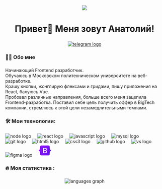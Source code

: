 <div align="center">
  <img src="https://github.com/JoshuaThadi/JoshuaThadi/blob/main/fallout_grayscale%20(1).gif?raw=true"  />
</div>

###

<h1 align="center">Привет👋 Меня зовут Анатолий!</h1>

###

<div align="center">
<a href="https://t.me/whoanatoliy" target="_blank">
    <img src="https://img.shields.io/static/v1?message=Telegram&logo=telegram&label=&color=2CA5E0&logoColor=white&labelColor=&style=for-the-badge" height="25" alt="telegram logo"  />
  </a>
</div>

###

<h3 align="left">👩‍💻  Обо мне</h3>

###

<p align="left">Начинающий Frontend разработчик. <br>Обучаюсь в Московском политехническом университете на веб-разработке. <br>Крашу кнопки, жонглирую флексами и гридами, пишу приложения на React, балуюсь Vue. <br> Пробовал различные направления, больше всего меня зацепила Frontend-разработка. Поставил себе цель получить оффер в BigTech компании, стремлюсь к этой цели незамедлительными темпами. </p>

###

<h3 align="left">🛠 Мои технологии:</h3>

###

<div align="left">
<img src="https://static-00.iconduck.com/assets.00/node-js-icon-1817x2048-g8tzf91e.png" height="40" alt="node logo"  />
  <img width="12" />
  <img src="https://upload.wikimedia.org/wikipedia/commons/thumb/a/a7/React-icon.svg/1150px-React-icon.svg.png" height="40" alt="react logo"  />
  <img width="12" />
  <img src="https://cdn.jsdelivr.net/gh/devicons/devicon/icons/javascript/javascript-original.svg" height="40" alt="javascript logo"  />
  <img width="12" />
  <img src="https://upload.wikimedia.org/wikipedia/ru/thumb/6/62/MySQL.svg/1200px-MySQL.svg.png" height="40" alt="mysql logo"  />
  <img width="12" />
  <img src="https://upload.wikimedia.org/wikipedia/commons/thumb/3/3f/Git_icon.svg/2048px-Git_icon.svg.png" height="40" alt="git logo"  />
  <img width="12" />
  <img src="https://cdn.jsdelivr.net/gh/devicons/devicon/icons/html5/html5-original.svg" height="40" alt="html5 logo"  />
  <img width="12" />
  <img src="https://cdn.jsdelivr.net/gh/devicons/devicon/icons/css3/css3-original.svg" height="40" alt="css3 logo"  />
  <img width="12" />
  <img src="https://cdn.jsdelivr.net/gh/devicons/devicon@latest/icons/github/github-original.svg" height="40" alt="github logo" />
  <img width="12">
  <img src="https://cdn.jsdelivr.net/gh/devicons/devicon@latest/icons/vscode/vscode-original.svg" height="40" alt="vs logo" />
  <img width="12">
  <img src="https://cdn.jsdelivr.net/gh/devicons/devicon@latest/icons/figma/figma-original.svg" height="40" alt="figma logo" />
  <img width="12">
  <img src="https://github.com/devicons/devicon/blob/master/icons/bootstrap/bootstrap-original.svg" height="40" alt="bootstrap logo" />
  <img width="12">
</div>

###

<h3 align="left">🔥   Моя статистика :</h3>

###

<div align="center">
  <img src="https://github-readme-stats.vercel.app/api/top-langs?username=ToYu200&locale=en&hide_title=false&layout=compact&card_width=320&langs_count=5&theme=dracula&hide_border=false&order=2" height="150" alt="languages graph"  />
</div>

###
